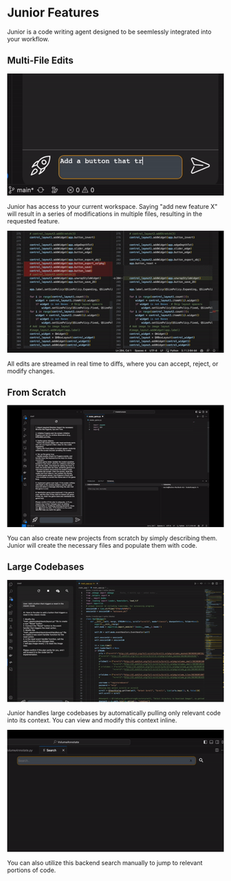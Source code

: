 # Junior Features
Junior is a code writing agent designed to be seemlessly integrated into your workflow.
## Multi-File Edits

![Multi-File Edits](./static/edits1.gif)

Junior has access to your current workspace. Saying "add new feature X" will result in a series of modifications in multiple files, resulting in the requested feature.

![Diff View](./static/edits2.gif)

All edits are streamed in real time to diffs, where you can accept, reject, or modify changes.

## From Scratch

![New Projects](./static/scratch.gif)

You can also create new projects from scratch by simply describing them. Junior will create the necessary files and populate them with code.

## Large Codebases

![Context](./static/context.gif)

Junior handles large codebases by automatically pulling only relevant code into its context. You can view and modify this context inline.

![Search](./static/search.gif)

You can also utilize this backend search manually to jump to relevant portions of code.
